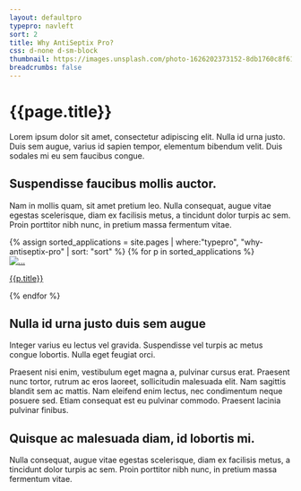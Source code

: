 ```yaml
---
layout: defaultpro
typepro: navleft
sort: 2
title: Why AntiSeptix Pro?
css: d-none d-sm-block
thumbnail: https://images.unsplash.com/photo-1626202373152-8db1760c8f61?ixlib=rb-1.2.1&ixid=MnwxMjA3fDB8MHxwaG90by1wYWdlfHx8fGVufDB8fHx8&auto=format&fit=crop&w=1180&q=80
breadcrumbs: false
---
```

# {{page.title}}

Lorem ipsum dolor sit amet, consectetur adipiscing elit. Nulla id urna justo. Duis sem augue, varius id sapien tempor, elementum bibendum velit. Duis sodales mi eu sem faucibus congue.

## Suspendisse faucibus mollis auctor.

Nam in mollis quam, sit amet pretium leo. Nulla consequat, augue vitae egestas scelerisque, diam ex facilisis metus, a tincidunt dolor turpis ac sem. Proin porttitor nibh nunc, in pretium massa fermentum vitae.

<div class="container py-3 g-sm-0 subcardssections">
    <div class="row">
        {% assign sorted_applications = site.pages | where:"typepro", "why-antiseptix-pro" | sort: "sort" %}
        {% for p in sorted_applications %}
            <div class="col-12 col-sm-6 col-md-4 py-3">
                <div class="card">
                    <a href="{{ site.baseurl }}{{ p.url }}" class="text-decoration-none fw-bold text-dark">
                        <img src="{{ p.thumbnail }}" class="card-img-top" alt="...">
                        <div class="card-body text-center">
                        <p class="card-text">{{p.title}}</p>
                        </div>
                    </a>
                  </div>
        </div>
        {% endfor %}
    </div>
    
</div>

## Nulla id urna justo duis sem augue

Integer varius eu lectus vel gravida. Suspendisse vel turpis ac metus congue lobortis. Nulla eget feugiat orci.

Praesent nisi enim, vestibulum eget magna a, pulvinar cursus erat. Praesent nunc tortor, rutrum ac eros laoreet, sollicitudin malesuada elit. Nam sagittis blandit sem ac mattis. Nam eleifend enim lectus, nec condimentum neque posuere sed. Etiam consequat est eu pulvinar commodo. Praesent lacinia pulvinar finibus.

## Quisque ac malesuada diam, id lobortis mi.

Nulla consequat, augue vitae egestas scelerisque, diam ex facilisis metus, a tincidunt dolor turpis ac sem. Proin porttitor nibh nunc, in pretium massa fermentum vitae.